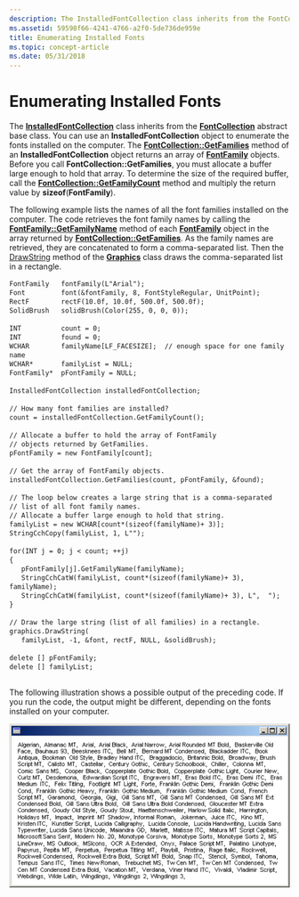 ```yaml
---
description: The InstalledFontCollection class inherits from the FontCollection abstract base class.
ms.assetid: 59598f66-4241-4766-a2f0-5de736de959e
title: Enumerating Installed Fonts
ms.topic: concept-article
ms.date: 05/31/2018
---
```


# Enumerating Installed Fonts

The [**InstalledFontCollection**](/windows/win32/api/gdiplusheaders/nl-gdiplusheaders-installedfontcollection) class inherits from the [**FontCollection**](/windows/win32/api/gdiplusheaders/nl-gdiplusheaders-fontcollection) abstract base class. You can use an **InstalledFontCollection** object to enumerate the fonts installed on the computer. The [**FontCollection::GetFamilies**](/windows/win32/api/Gdiplusheaders/nf-gdiplusheaders-fontcollection-getfamilies) method of an **InstalledFontCollection** object returns an array of [**FontFamily**](/windows/win32/api/gdiplusheaders/nl-gdiplusheaders-fontfamily) objects. Before you call **FontCollection::GetFamilies**, you must allocate a buffer large enough to hold that array. To determine the size of the required buffer, call the [**FontCollection::GetFamilyCount**](/windows/win32/api/Gdiplusheaders/nf-gdiplusheaders-fontcollection-getfamilycount) method and multiply the return value by **sizeof**(**FontFamily**).

The following example lists the names of all the font families installed on the computer. The code retrieves the font family names by calling the [**FontFamily::GetFamilyName**](/windows/win32/api/Gdiplusheaders/nf-gdiplusheaders-fontfamily-getfamilyname) method of each [**FontFamily**](/windows/win32/api/gdiplusheaders/nl-gdiplusheaders-fontfamily) object in the array returned by [**FontCollection::GetFamilies**](/windows/win32/api/Gdiplusheaders/nf-gdiplusheaders-fontcollection-getfamilies). As the family names are retrieved, they are concatenated to form a comma-separated list. Then the [DrawString](/windows/win32/api/gdiplusgraphics/nf-gdiplusgraphics-graphics-drawstring(constwchar_int_constfont_constpointf__constbrush)) method of the [**Graphics**](/windows/win32/api/gdiplusgraphics/nl-gdiplusgraphics-graphics) class draws the comma-separated list in a rectangle.


```
FontFamily   fontFamily(L"Arial");
Font         font(&fontFamily, 8, FontStyleRegular, UnitPoint);
RectF        rectF(10.0f, 10.0f, 500.0f, 500.0f);
SolidBrush   solidBrush(Color(255, 0, 0, 0));

INT          count = 0;
INT          found = 0;
WCHAR        familyName[LF_FACESIZE];  // enough space for one family name
WCHAR*       familyList = NULL;
FontFamily*  pFontFamily = NULL;

InstalledFontCollection installedFontCollection;

// How many font families are installed?
count = installedFontCollection.GetFamilyCount();

// Allocate a buffer to hold the array of FontFamily
// objects returned by GetFamilies.
pFontFamily = new FontFamily[count];

// Get the array of FontFamily objects.
installedFontCollection.GetFamilies(count, pFontFamily, &found);

// The loop below creates a large string that is a comma-separated
// list of all font family names.
// Allocate a buffer large enough to hold that string.
familyList = new WCHAR[count*(sizeof(familyName)+ 3)];
StringCchCopy(familyList, 1, L"");

for(INT j = 0; j < count; ++j)
{
   pFontFamily[j].GetFamilyName(familyName);  
   StringCchCatW(familyList, count*(sizeof(familyName)+ 3), familyName);
   StringCchCatW(familyList, count*(sizeof(familyName)+ 3), L",  ");
}

// Draw the large string (list of all families) in a rectangle.
graphics.DrawString(
   familyList, -1, &font, rectF, NULL, &solidBrush);

delete [] pFontFamily;
delete [] familyList;
            
```



The following illustration shows a possible output of the preceding code. If you run the code, the output might be different, depending on the fonts installed on your computer.

![screen shot of a window containing a comma-separated list of installed font families](images/fontstext6.png)

 

 



